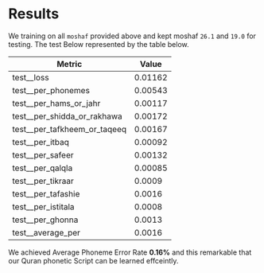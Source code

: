 # Results

We training on all `moshaf` provided above and kept moshaf `26.1` and `19.0` for testing. The test Below represented by the table below.


| Metric                          | Value                            |
|---------------------------------|----------------------------------|
| test__loss                      | 0.01162              |
| test__per_phonemes              | 0.00543            |
| test__per_hams_or_jahr          | 0.00117            |
| test__per_shidda_or_rakhawa     | 0.00172            |
| test__per_tafkheem_or_taqeeq    | 0.00167            |
| test__per_itbaq                 | 0.00092             |
| test__per_safeer                | 0.00132            |
| test__per_qalqla                | 0.00085            |
| test__per_tikraar               | 0.0009            |
| test__per_tafashie              | 0.0016             |
| test__per_istitala              | 0.0008            |
| test__per_ghonna                | 0.0013             |
| test__average_per               | 0.0016            |

We achieved Average Phoneme Error Rate  **0.16%** and this remarkable that our Quran phonetic Script can be learned effceintly.

